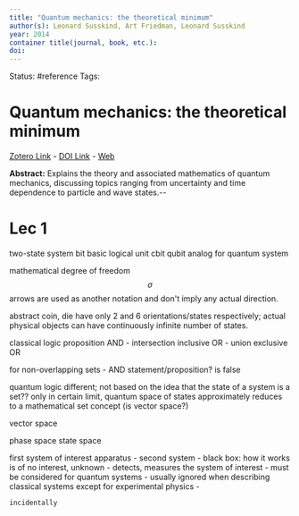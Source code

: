 ```yaml
---
title: "Quantum mechanics: the theoretical minimum"
author(s): Leonard Susskind, Art Friedman, Leonard Susskind
year: 2014
container title(journal, book, etc.): 
doi: 
---
```

Status: #reference
Tags:
# Quantum mechanics: the theoretical minimum
[Zotero Link](zotero://select/items/@Susskind.etal2014_QuantumMechanicsTheoreticalMinimum) - [DOI Link](https://doi.org/) - [Web]()

**Abstract:** Explains the theory and associated mathematics of quantum mechanics, discussing topics ranging from uncertainty and time dependence to particle and wave states.--

# Lec 1

two-state system 
bit 
	basic logical unit
	cbit 
qubit
	analog for quantum system

mathematical degree of freedom
$$\sigma$$
arrows are used as another notation and don't imply any actual direction.

abstract coin, die have only 2 and 6 orientations/states respectively; actual physical objects can have continuously infinite number of states.


classical logic
proposition
AND - intersection
inclusive OR - union 
exclusive OR

for non-overlapping sets - AND statement/proposition? is false 

quantum logic
different; not based on the idea that the state of a system is a set??
only in certain limit, quantum space of states approximately reduces to a mathematical set concept (is vector space?)

vector space


phase space
state space

first system of interest
apparatus
	- second system
	- black box: how it works is of no interest, unknown 
	- detects, measures the system of interest
	- must be considered for quantum systems
	- usually ignored when describing classical systems except for experimental physics
	- 


```
incidentally

```